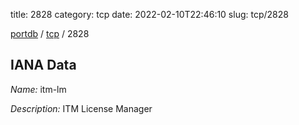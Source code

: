 title: 2828
category: tcp
date: 2022-02-10T22:46:10
slug: tcp/2828

[portdb](/) / [tcp](/category/tcp.html) / 2828


## IANA Data

_Name:_ itm-lm

_Description:_ ITM License Manager

